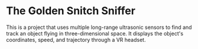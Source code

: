 # The Golden Snitch Sniffer

This is a project that uses multiple long-range ultrasonic sensors to find and
track an object flying in three-dimensional space. It displays the object's 
coordinates, speed, and trajectory through a VR headset.
